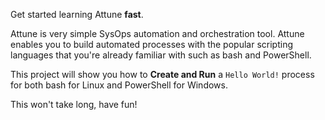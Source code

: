 Get started learning Attune **fast**.

Attune is very simple SysOps automation and orchestration tool. Attune 
enables you to build automated processes with the popular scripting 
languages that you're already familiar with such as bash and PowerShell.

This project will show you how to **Create and Run** a `Hello World!` 
process for both bash for Linux and PowerShell for Windows.

This won't take long, have fun!
